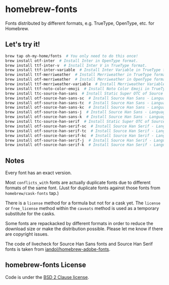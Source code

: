 # homebrew-fonts

Fonts distributed by different formats, e.g. TrueType, OpenType, etc. for Homebrew.

## Let's try it!

```sh
brew tap oh-my-home/fonts  # You only need to do this once!
brew install otf-inter  # Install Inter in OpenType format.
brew install ttf-inter-v  # Install Inter V in TrueType format.
brew install ttf-inter-variable  # Install Inter Variable in TrueType format.
brew install ttf-merriweather  # Install Merriweather in TrueType format.
brew install otf-merriweather  # Install Merriweather in OpenType format.
brew install ttf-merriweather-variable  # Install Merriweather Variable in TrueType format.
brew install ttf-noto-color-emoji  # Install Noto Color Emoji in TrueType format.
brew install ttc-source-han-sans  # Install Static Super OTC of Source Han Sans.
brew install otf-source-han-sans-sc  # Install Source Han Sans - Language Specific OTFs Simplified Chinese.
brew install otf-source-han-sans-tc  # Install Source Han Sans - Language Specific OTFs Traditional Chinese — Taiwan.
brew install otf-source-han-sans-kc  # Install Source Han Sans - Language Specific OTFs Traditional Chinese — Hong Kong.
brew install otf-source-han-sans-j  # Install Source Han Sans - Language Specific OTFs Japanese..
brew install otf-source-han-sans-k  # Install Source Han Sans - Language Specific OTFs Korean.
brew install ttc-source-han-serif  # Install Static Super OTC of Source Han Serif.
brew install otf-source-han-serif-sc  # Install Source Han Serif - Language Specific OTFs Simplified Chinese.
brew install otf-source-han-serif-tc  # Install Source Han Serif - Language Specific OTFs Traditional Chinese — Taiwan.
brew install otf-source-han-serif-kc  # Install Source Han Serif - Language Specific OTFs Traditional Chinese — Hong Kong.
brew install otf-source-han-serif-j  # Install Source Han Serif - Language Specific OTFs Japanese..
brew install otf-source-han-serif-k  # Install Source Han Serif - Language Specific OTFs Korean.
```

## Notes

Every font has an exact version.

Most `conflicts_with` fonts are actually duplicate fonts due to different formats of the same font.
(Just for duplicate fonts against those fonts from `homebrew/cask-fonts` tap.)

There is a `license` method for a formula but not for a cask yet.
The `license` or `free_license` method within the `caveats` method is used as a temporary substitute for the casks.

Some fonts are repackacked by different formats in order to reduce the download size or make the distribution possible.
Please let me know if there are copyright issues.

The code of livecheck for Source Han Sans fonts and Source Han Serif fonts is taken from [iandol/homebrew-adobe-fonts](https://github.com/iandol/homebrew-adobe-fonts).

## homebrew-fonts License

Code is under the [BSD 2 Clause license](LICENSE.txt).
